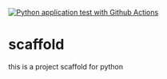 [![Python application test with Github Actions](https://github.com/PokerAces/scaffold/actions/workflows/main.yml/badge.svg)](https://github.com/PokerAces/scaffold/actions/workflows/main.yml)

# scaffold
this is a project scaffold for python

